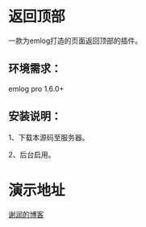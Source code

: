 # 返回顶部

一款为emlog打造的页面返回顶部的插件。

## 环境需求：

emlog pro 1.6.0+

## 安装说明：

1、下载本源码至服务器。

2、后台启用。

# 演示地址

[谢润的博客](https://www.huikon.net)